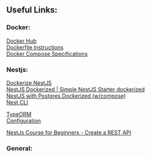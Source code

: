 ## Useful Links:

### Docker:

[Docker Hub](https://hub.docker.com)\
[Dockerfile Instructions](https://www.fosstechnix.com/dockerfile-instructions/)\
[Docker Compose Specifications](https://docs.docker.com/compose/compose-file/)

### Nestjs:

[Dockerize NestJS](https://nodejs.org/en/docs/guides/nodejs-docker-webapp/)\
[NestJS Dockerized | Simple NestJS Starter dockerized](https://www.youtube.com/watch?v=BrlQthcUHGw)\
[NestJS with Postgres Dockerized (w/compose)](https://www.youtube.com/watch?v=jYFyLLqvHy8)\
[Nest CLI](https://docs.nestjs.com/cli/overview)

[TypeORM](https://docs.nestjs.com/techniques/database)\
[Configuration](https://docs.nestjs.com/techniques/configuration)

[NestJs Course for Beginners - Create a REST API](https://www.youtube.com/watch?v=GHTA143_b-s)

### General:

